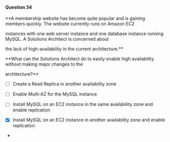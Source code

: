 #### Question  34


**A membership website has become quite popular and is gaining members quickly. The website currently runs on Amazon EC2

instances with one web server instance and one database instance running MySQL. A Solutions Architect is concerned about

the lack of high-availability in the current architecture.**


**What can the Solutions Architect do to easily enable high availability without making major changes to the

architecture?**


- [ ] Create a Read Replica in another availability zone


- [ ] Enable Multi-AZ for the MySQL instance


- [ ] Install MySQL on an EC2 instance in the same availability zone and enable replication


- [x] Install MySQL on an EC2 instance in another availability zone and enable replication


*